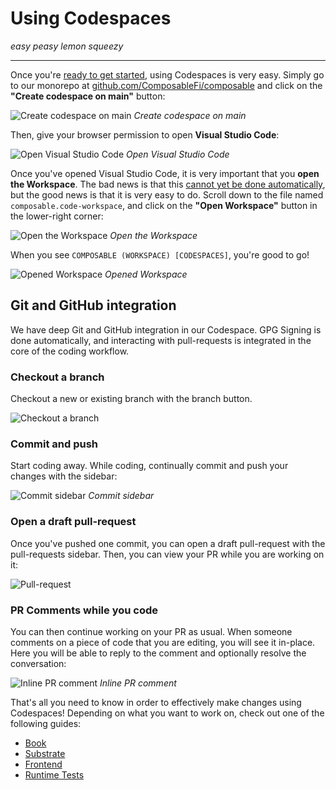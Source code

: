 # Using Codespaces

*easy peasy lemon squeezy*

---

Once you're [ready to get started](./getting-started.html), using Codespaces is very easy. 
Simply go to our monorepo at [github.com/ComposableFi/composable](https://github.com/ComposableFi/composable) 
and click on the **"Create codespace on main"** button:

![Create codespace on main](./create-codespace-on-main.png)
*Create codespace on main*

Then, give your browser permission to open **Visual Studio Code**:

![Open Visual Studio Code](./open-vscode-dialog.png)
*Open Visual Studio Code*

Once you've opened Visual Studio Code, it is very important that you **open the Workspace**. 
The bad news is that this [cannot yet be done automatically](https://github.community/t/how-to-automatically-open-a-vscode-workspace/154339), 
but the good news is that it is very easy to do. Scroll down to the file named `composable.code-workspace`, 
and click on the **"Open Workspace"** button in the lower-right corner:

![Open the Workspace](./open-the-workspace.png)
*Open the Workspace*

When you see `COMPOSABLE (WORKSPACE) [CODESPACES]`, you're good to go!

![Opened Workspace](./opened-workspace.png)
*Opened Workspace*

## Git and GitHub integration

We have deep Git and GitHub integration in our Codespace. GPG Signing is done automatically, 
and interacting with pull-requests is integrated in the core of the coding workflow.

### Checkout a branch

Checkout a new or existing branch with the branch button.

![Checkout a branch](./checkout-branch.png)

### Commit and push

Start coding away. While coding, continually commit and push your changes with the sidebar:

![Commit sidebar](./commit-sidebar.png)
*Commit sidebar*

### Open a draft pull-request

Once you've pushed one commit, you can open a draft pull-request with the pull-requests sidebar. 
Then, you can view your PR while you are working on it:

![Pull-request](./pull-request.png)

### PR Comments while you code

You can then continue working on your PR as usual. When someone comments on a piece of code that you are editing, 
you will see it in-place. Here you will be able to reply to the comment and optionally resolve the conversation:

![Inline PR comment](./inline-pr-comment.png)
*Inline PR comment*

That's all you need to know in order to effectively make changes using Codespaces!
Depending on what you want to work on, check out one of the following guides:

- [Book](./book.html)
- [Substrate](./substrate.html)
- [Frontend](./frontend.html)
- [Runtime Tests](./runtime-tests.html)
